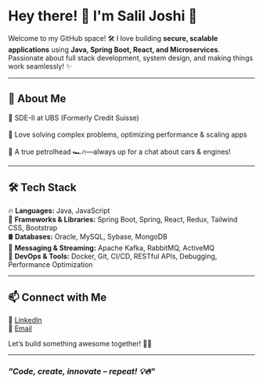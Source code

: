 # Hey there! 👋 I'm Salil Joshi 🚀  

Welcome to my GitHub space! 🛠️ I love building **secure, scalable applications** using **Java, Spring Boot, React, and Microservices**. Passionate about full stack development, system design, and making things work seamlessly! ✨  

---

## 🚀 About Me  
🔹 SDE-II at UBS (Formerly Credit Suisse) <br>  
🔹 Love solving complex problems, optimizing performance & scaling apps <br>  
🔹 A true petrolhead 🏎️🔥—always up for a chat about cars & engines!  


---

## 🛠️ Tech Stack  

🔥 **Languages:** Java, JavaScript  
🚀 **Frameworks & Libraries:** Spring Boot, Spring, React, Redux, Tailwind CSS, Bootstrap  
🛢️ **Databases:** Oracle, MySQL, Sybase, MongoDB  
📩 **Messaging & Streaming:** Apache Kafka, RabbitMQ, ActiveMQ  
🔧 **DevOps & Tools:** Docker, Git, CI/CD, RESTful APIs, Debugging, Performance Optimization  

---


## 📫 Connect with Me  

💼 [LinkedIn](www.linkedin.com/in/sjosh183)  
📧 [Email](salilsj1619@gmail.com)  

Let’s build something awesome together! 🚀💡  

---

### _"Code, create, innovate – repeat! 💡🔥"_
